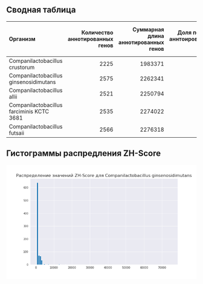 ## Сводная таблица

| Организм                                  |   Количество аннотированных генов |   Суммарная длина аннотированных генов |   Доля покрытия аннтоированными генами |   Количество предсказанных участков Z-DNA(без фильтрации) |   Количество предсказанных участков Z-DNA |   Суммарная длина участков Z-DNA |
|:------------------------------------------|----------------------------------:|---------------------------------------:|---------------------------------------:|----------------------------------------------------------:|------------------------------------------:|---------------------------------:|
| Companilactobacillus crustorum            |                              2225 |                                1983371 |                                85.6201 |                                                   2261471 |                                       339 |                             3286 |
| Companilactobacillus ginsenosidimutans    |                              2575 |                                2262341 |                                87.3303 |                                                   2590556 |                                       841 |                             8422 |
| Companilactobacillus allii                |                              2521 |                                2250794 |                                88.8175 |                                                   2506167 |                                       634 |                             6350 |
| Companilactobacillus farciminis KCTC 3681 |                              2535 |                                2274022 |                                89.1131 |                                                   2551839 |                                       505 |                             5028 |
| Companilactobacillus futsaii              |                              2566 |                                2276318 |                                85.9387 |                                                   2558218 |                                       472 |                             4710 |


## Гистограммы распредления ZH-Score

![image](https://github.com/jakokorina/hse22_project_Firmicutes/blob/main/img/GCF_001050475.1_ASM105047v1_distribution.png)

